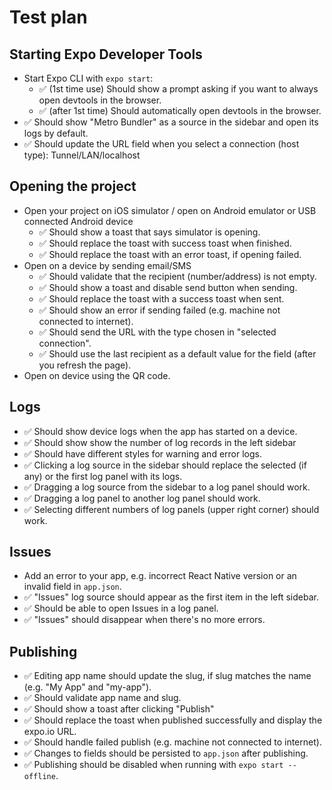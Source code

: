 # Test plan

## Starting Expo Developer Tools

* Start Expo CLI with `expo start`:
  - ✅ (1st time use) Should show a prompt asking if you want to always open devtools in the browser.
  - ✅ (after 1st time) Should automatically open devtools in the browser.
* ✅ Should show "Metro Bundler" as a source in the sidebar and open its logs by default.
* ✅ Should update the URL field when you select a connection (host type): Tunnel/LAN/localhost

## Opening the project

* Open your project on iOS simulator / open on Android emulator or USB connected Android device
  - ✅ Should show a toast that says simulator is opening.
  - ✅ Should replace the toast with success toast when finished.
  - ✅ Should replace the toast with an error toast, if opening failed.
* Open on a device by sending email/SMS
  - ✅ Should validate that the recipient (number/address) is not empty.
  - ✅ Should show a toast and disable send button when sending.
  - ✅ Should replace the toast with a success toast when sent.
  - ✅ Should show an error if sending failed (e.g. machine not connected to internet).
  - ✅ Should send the URL with the type chosen in "selected connection".
  - ✅ Should use the last recipient as a default value for the field (after you refresh the page).
* Open on device using the QR code.

## Logs

* ✅ Should show device logs when the app has started on a device.
* ✅ Should show show the number of log records in the left sidebar
* ✅ Should have different styles for warning and error logs.
* ✅ Clicking a log source in the sidebar should replace the selected (if any) or the first log panel with its logs.
* ✅ Dragging a log source from the sidebar to a log panel should work.
* ✅ Dragging a log panel to another log panel should work.
* ✅ Selecting different numbers of log panels (upper right corner) should work.

## Issues

* Add an error to your app, e.g. incorrect React Native version or an invalid field in `app.json`.
* ✅ "Issues" log source should appear as the first item in the left sidebar.
* ✅ Should be able to open Issues in a log panel.
* ✅ "Issues" should disappear when there's no more errors.

## Publishing

* ✅ Editing app name should update the slug, if slug matches the name (e.g. "My App" and "my-app").
* ✅ Should validate app name and slug.
* ✅ Should show a toast after clicking "Publish"
* ✅ Should replace the toast when published successfully and display the expo.io URL.
* ✅ Should handle failed publish (e.g. machine not connected to internet).
* ✅ Changes to fields should be persisted to `app.json` after publishing.
* ✅ Publishing should be disabled when running with `expo start --offline`.
